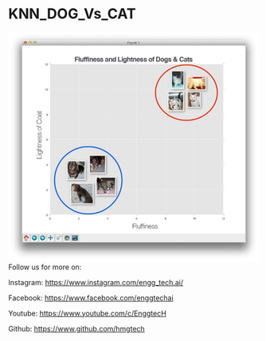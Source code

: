 # KNN_DOG_Vs_CAT
<img src="https://github.com/hmgtech/KNN_DOG_Vs_CAT/blob/main/knn.jpg">
Follow us for more on:


Instagram: https://www.instagram.com/engg_tech.ai/

Facebook: https://www.facebook.com/enggtechai

Youtube:   https://www.youtube.com/c/EnggtecH

Github: https://www.github.com/hmgtech
